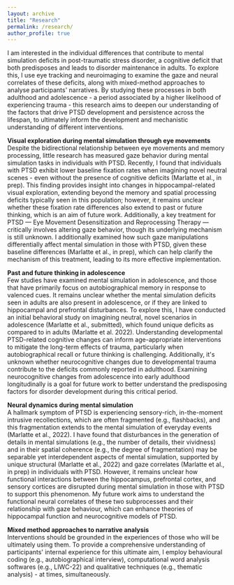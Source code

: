 ```yaml
---
layout: archive
title: "Research"
permalink: /research/
author_profile: true
---
```


I am interested in the individual differences that contribute to mental simulation deficits in post-traumatic stress disorder, a cognitive deficit that both predisposes and leads to disorder maintenance in adults. To explore this, I use eye tracking and neuroimaging to examine the gaze and neural correlates of these deficits, along with mixed-method approaches to analyse participants' narratives. By studying these processes in both adulthood and adolescence - a period associated by a higher likelihood of experiencing trauma - this research aims to deepen our understanding of the factors that drive PTSD development and persistence across the lifespan, to ultimately inform the development and mechanistic understanding of different interventions.

**Visual exploration during mental simulation through eye movements**\
Despite the bidirectional relationship between eye movements and memory processing, little research has measured gaze behavior during mental simulation tasks in individuals with PTSD. Recently, I found that individuals with PTSD exhibit lower baseline fixation rates when imagining novel neutral scenes - even without the presence of cognitive deficits (Marlatte et al., in prep). This finding provides insight into changes in hippocampal-related visual exploration, extending beyond the memory and spatial processing deficits typically seen in this population; however, it remains unclear whether these fixation rate differences also extend to past or future thinking, which is an aim of future work. Additionally, a key treatment for PTSD — Eye Movement Desensitization and Reprocessing Therapy — critically involves altering gaze behavior, though its underlying mechanism is still unknown. I additionally examined how such gaze manipulations differentially affect mental simulation in those with PTSD, given these baseline differences (Marlatte et al., in prep), which can help clarify the mechanism of this treatment, leading to its more effective implementation.

**Past and future thinking in adolescence**\
Few studies have examined mental simulation in adolescence, and those that have primarily focus on autobiographical memory in response to valenced cues. It remains unclear whether the mental simulation deficits seen in adults are also present in adolescence, or if they are linked to hippocampal and prefrontal disturbances. To explore this, I have conducted an initial behavioral study on imagining neutral, novel scenarios in adolescence (Marlatte et al., submitted), which found unique deficits as compared to in adults (Marlatte et al. 2022). Understanding developmental PTSD-related cognitive changes can inform age-appropriate interventions to mitigate the long-term effects of trauma, particularly when autobiographical recall or future thinking is challenging. Additionally, it's unknown whether neurocognitive changes due to developmental trauma contribute to the deficits commonly reported in adulthood. Examining neurocognitive changes from adolescence into early adulthood longitudinally is a goal for future work to better understand the predisposing factors for disorder development during this critical period.

**Neural dynamics during mental simulation**\
A hallmark symptom of PTSD is experiencing sensory-rich, in-the-moment intrusive recollections, which are often fragmented (e.g., flashbacks), and this fragmentation extends to the mental simulation of everyday events (Marlatte et al., 2022). I have found that disturbances in the generation of details in mental simulations (e.g., the number of details, their vividness) and in their spatial coherence (e.g., the degree of fragmentation) may be separable yet interdependent aspects of mental simulation, supported by unique structural (Marlatte et al., 2022) and gaze correlates (Marlatte et al., in prep) in individuals with PTSD.  However, it remains unclear how functional interactions between the hippocampus, prefrontal cortex, and sensory cortices are disrupted during mental simulation in those with PTSD to support this phenomenon. My future work aims to understand the functional neural correlates of these two subprocesses and their relationship with gaze behaviour, which can enhance theories of hippocampal function and neurocognitive models of PTSD.

**Mixed method approaches to narrative analysis**\
Interventions should be grounded in the experiences of those who will be ultimately using them. To provide a comprehensive understanding of participants' internal experience for this ultimate aim, I employ behavioural coding (e.g., autobiographical interview), computational word analysis softwares (e.g., LIWC-22) and qualitative techniques (e.g., thematic analysis) - at times, simultaneously.
